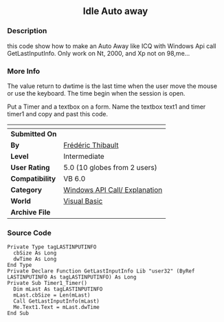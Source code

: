 ﻿<div align="center">

## Idle Auto away


</div>

### Description

this code show how to make an Auto Away like ICQ with Windows Api call GetLastInputInfo. Only work on Nt, 2000, and Xp not on 98,me...
 
### More Info
 
The value return to dwtime is the last time when the user move the mouse or use the keyboard. The time begin when the session is open.

Put a Timer and a textbox on a form. Name the textbox text1 and timer timer1 and copy and past this code.


<span>             |<span>
---                |---
**Submitted On**   |
**By**             |[Frédéric Thibault](https://github.com/Planet-Source-Code/PSCIndex/blob/master/ByAuthor/fr-d-ric-thibault.md)
**Level**          |Intermediate
**User Rating**    |5.0 (10 globes from 2 users)
**Compatibility**  |VB 6\.0
**Category**       |[Windows API Call/ Explanation](https://github.com/Planet-Source-Code/PSCIndex/blob/master/ByCategory/windows-api-call-explanation__1-39.md)
**World**          |[Visual Basic](https://github.com/Planet-Source-Code/PSCIndex/blob/master/ByWorld/visual-basic.md)
**Archive File**   |[](https://github.com/Planet-Source-Code/fr-d-ric-thibault-idle-auto-away__1-28408/archive/master.zip)





### Source Code

```
Private Type tagLASTINPUTINFO
  cbSize As Long
  dwTime As Long
End Type
Private Declare Function GetLastInputInfo Lib "user32" (ByRef LASTINPUTINFO As tagLASTINPUTINFO) As Long
Private Sub Timer1_Timer()
  Dim mLast As tagLASTINPUTINFO
  mLast.cbSize = Len(mLast)
  Call GetLastInputInfo(mLast)
  Me.Text1.Text = mLast.dwTime
End Sub
```

